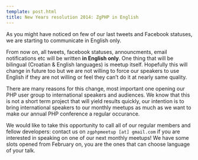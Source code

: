 ```yaml
---
template: post.html
title: New Years resolution 2014: ZgPHP in English
---
```


As you might have noticed on few of our last tweets and Facebook statuses, we
are starting to communicate in English only.

From now on, all tweets, facebook statuses, announcments, email notifications
etc will be written **in English only**. One thing that will be bilingual
(Croatian & English languages) is meetup itself. Hopefully this will change in
future too but we are not willing to force our speakers to use English if they
are not willing or feel they can’t do it at nearly same quality.

There are many reasons for this change, most important one opening our PHP user
group to international speakers and audiences. We know that this is not a short
term project that will yield results quickly, our intention is to bring
international speakers to our monthly meetups as much as we want to make our
annual PHP conference a regular occurance.

We would like to take this opportunity to call all of our regular members and
fellow developers: contact us on `zgphpmeetup [at] gmail.com` if you are
interested in speaking on one of our next monthly meetups! We have some slots
opened from February on, you are the ones that can choose language of your talk.
